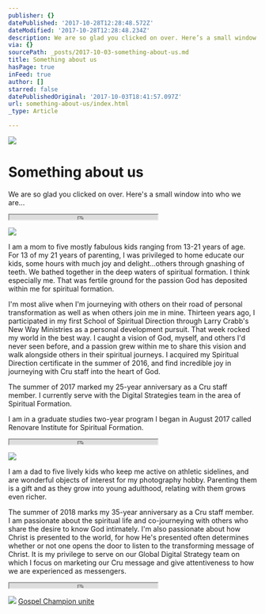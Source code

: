 ```yaml
---
publisher: {}
datePublished: '2017-10-28T12:28:48.572Z'
dateModified: '2017-10-28T12:28:48.234Z'
description: We are so glad you clicked on over. Here’s a small window into who we are...
via: {}
sourcePath: _posts/2017-10-03-something-about-us.md
title: Something about us
hasPage: true
inFeed: true
author: []
starred: false
datePublishedOriginal: '2017-10-03T18:41:57.097Z'
url: something-about-us/index.html
_type: Article

---
```

![](https://the-grid-user-content.s3-us-west-2.amazonaws.com/836cf4ab-99f0-47ee-9923-2839037f6c97.jpg)

# Something about us

We are so glad you clicked on over. Here's a small window into who we are...

<iframe src="https://the-grid.github.io/ed-userhtml/?g=eJyzyShSKM6sSrVVMjRQsgMAIgYEEg" height="10" style=""></iframe>

![](https://the-grid-user-content.s3-us-west-2.amazonaws.com/81b1bd93-f190-4d63-8f00-38079fbc7f41.jpg)

I am a mom to five mostly fabulous kids ranging from 13-21 years of age. For 13 of my 21 years of parenting, I was privileged to home educate our kids, some hours with much joy and delight...others through gnashing of teeth. We bathed together in the deep waters of spiritual formation. I think especially me. That was fertile ground for the passion God has deposited within me for spiritual formation.

I'm most alive when I'm journeying with others on their road of personal transformation as well as when others join me in mine. Thirteen years ago, I participated in my first School of Spiritual Direction through Larry Crabb's New Way Ministries as a personal development pursuit. That week rocked my world in the best way. I caught a vision of God, myself, and others I'd never seen before, and a passion grew within me to share this vision and walk alongside others in their spiritual journeys. I acquired my Spiritual Direction certificate in the summer of 2016, and find incredible joy in journeying with Cru staff into the heart of God.

The summer of 2017 marked my 25-year anniversary as a Cru staff member. I currently serve with the Digital Strategies team in the area of Spiritual Formation.

I am in a graduate studies two-year program I began in August 2017 called Renovare Institute for Spiritual Formation.

<iframe src="https://the-grid.github.io/ed-userhtml/?g=eJyzyShSKM6sSrVVMjRQsgMAIgYEEg" height="10" style=""></iframe>

![](https://the-grid-user-content.s3-us-west-2.amazonaws.com/7663b16b-202c-4364-a167-e780698622f9.jpg)

I am a dad to five lively kids who keep me active on athletic sidelines, and are wonderful objects of interest for my photography hobby. Parenting them is a gift and as they grow into young adulthood, relating with them grows even richer.

The summer of 2018 marks my 35-year anniversary as a Cru staff member. I am passionate about the spiritual life and co-journeying with others who share the desire to know God intimately. I'm also passionate about how Christ is presented to the world, for how He's presented often determines whether or not one opens the door to listen to the transforming message of Christ. It is my privilege to serve on our Global Digital Strategy team on which I focus on marketing our Cru message and give attentiveness to how we are experienced as messengers.

<iframe src="https://the-grid.github.io/ed-userhtml/?g=eJyzyShSKM6sSrVVMjRQsgMAIgYEEg" height="10" style=""></iframe>

![](https://the-grid-user-content.s3-us-west-2.amazonaws.com/6ee7cdf4-9d70-4d04-94ae-e8c457859941.jpg)
[Gospel Champion unite][0]

[0]: give.cru.org/0258043